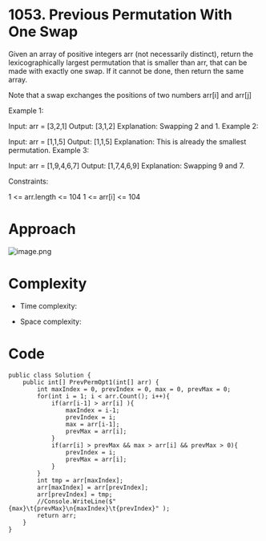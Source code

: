 
<!-- Describe your first thoughts on how to solve this problem. -->
# 1053. Previous Permutation With One Swap
Given an array of positive integers arr (not necessarily distinct), return the 
lexicographically
 largest permutation that is smaller than arr, that can be made with exactly one swap. If it cannot be done, then return the same array.

Note that a swap exchanges the positions of two numbers arr[i] and arr[j]

 

Example 1:

Input: arr = [3,2,1]
Output: [3,1,2]
Explanation: Swapping 2 and 1.
Example 2:

Input: arr = [1,1,5]
Output: [1,1,5]
Explanation: This is already the smallest permutation.
Example 3:

Input: arr = [1,9,4,6,7]
Output: [1,7,4,6,9]
Explanation: Swapping 9 and 7.
 

Constraints:

1 <= arr.length <= 104
1 <= arr[i] <= 104
# Approach
<!-- Describe your approach to solving the problem. -->
![image.png](https://assets.leetcode.com/users/images/836d90f1-80ac-41a7-8f3b-9ebd3955a377_1699590630.304082.png)

# Complexity
- Time complexity:
<!-- Add your time complexity here, e.g. $$O(n)$$ -->

- Space complexity:
<!-- Add your space complexity here, e.g. $$O(n)$$ -->

# Code
```
public class Solution {
    public int[] PrevPermOpt1(int[] arr) {
        int maxIndex = 0, prevIndex = 0, max = 0, prevMax = 0;
        for(int i = 1; i < arr.Count(); i++){
            if(arr[i-1] > arr[i] ){
                maxIndex = i-1;
                prevIndex = i;
                max = arr[i-1];
                prevMax = arr[i];
            }
            if(arr[i] > prevMax && max > arr[i] && prevMax > 0){
                prevIndex = i;
                prevMax = arr[i];
            }
        }
        int tmp = arr[maxIndex];
        arr[maxIndex] = arr[prevIndex]; 
        arr[prevIndex] = tmp;
        //Console.WriteLine($"{max}\t{prevMax}\n{maxIndex}\t{prevIndex}" );
        return arr;
    }
}
```